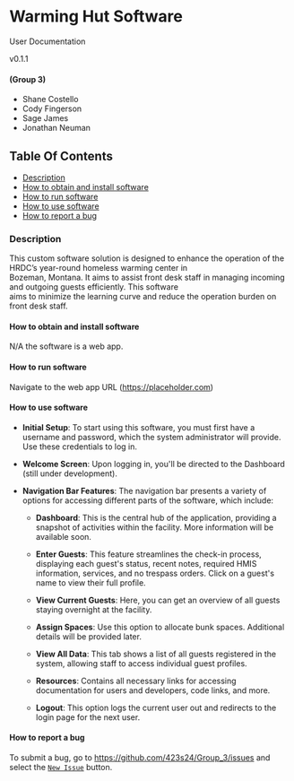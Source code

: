 # Warming Hut Software

User Documentation

v0.1.1

#### (Group 3)

- Shane Costello
- Cody Fingerson
- Sage James
- Jonathan Neuman

## Table Of Contents

- [Description](#description)
- [How to obtain and install software](#obtain-and-install-software)
- [How to run software](#run-software)
- [How to use software](#use-software)
- [How to report a bug](#report-a-bug)

### Description

This custom software solution is designed to enhance the operation of the HRDC’s year-round homeless warming center
in   
Bozeman, Montana. It aims to assist front desk staff in managing incoming and outgoing guests efficiently. This
software   
aims to minimize the learning curve and reduce the operation burden on front desk staff.

#### How to obtain and install software

N/A the software is a web app.

#### How to run software

Navigate to the web app URL  (https://placeholder.com)

#### How to use software

- **Initial Setup**: To start using this software, you must first have a username and password, which the system
  administrator
  will provide. Use these credentials to log in.

- **Welcome Screen**: Upon logging in, you'll be directed to the Dashboard (still under development).

- **Navigation Bar Features**: The navigation bar presents a variety of options for accessing different parts of the
  software, which include:

    - **Dashboard**: This is the central hub of the application, providing a snapshot of activities within the facility.
      More information will be available soon.

    - **Enter Guests**: This feature streamlines the check-in process, displaying each guest's status, recent notes,
      required HMIS information, services, and no trespass orders. Click on a guest's name to view their full profile.

    - **View Current Guests**: Here, you can get an overview of all guests staying overnight at the facility.

    - **Assign Spaces**: Use this option to allocate bunk spaces. Additional details will be provided later.

    - **View All Data**: This tab shows a list of all guests registered in the system, allowing staff to access
      individual guest profiles.

    - **Resources**: Contains all necessary links for accessing documentation for users and developers, code links, and
      more.

    - **Logout**: This option logs the current user out and redirects to the login page for the next user.

#### How to report a bug

To submit a bug, go to https://github.com/423s24/Group_3/issues and select
the [`New Issue`](https://github.com/423s24/Group_3/issues/new) button.